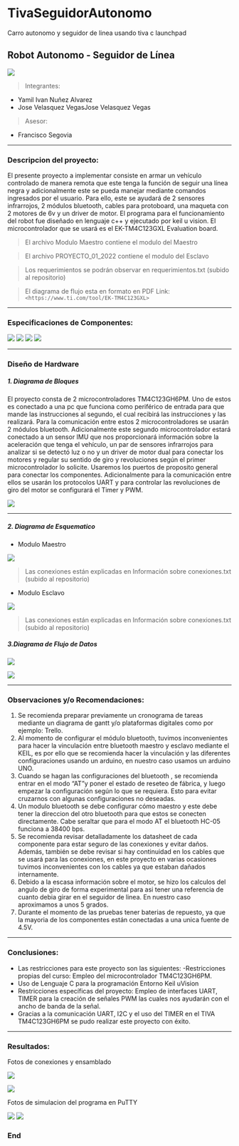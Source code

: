 # TivaSeguidorAutonomo
Carro autonomo y seguidor de linea usando tiva c launchpad
## Robot Autonomo -  Seguidor de Línea

![](https://i.postimg.cc/QCy0BV73/foto-seguidor-de-linea.png)

> Integrantes:
- Yamil Ivan Nuñez Alvarez
- Jose Velasquez VegasJose Velasquez Vegas

> Asesor:
- Francisco Segovia


------------

### Descripcion del proyecto:

El presente proyecto a implementar consiste en armar un vehículo controlado de manera remota que este tenga la función de seguir una línea negra y adicionalmente este se pueda manejar mediante comandos ingresados por el usuario. Para ello, este se ayudará de 2 sensores infrarrojos, 2 módulos bluetooth, cables para protoboard, una maqueta con 2 motores de 6v y un driver de motor.
El programa para el funcionamiento del robot fue diseñado en lenguaje c++ y ejecutado por keil u vision.
El microcontrolador que se usará es el EK-TM4C123GXL Evaluation board.

> El archivo Modulo Maestro contiene el modulo del Maestro

> El archivo PROYECTO_01_2022 contiene el modulo del Esclavo

> Los requerimientos se podrán observar en requerimientos.txt (subido al repositorio)

> El diagrama de flujo esta en formato en PDF 
Link:
`<https://www.ti.com/tool/EK-TM4C123GXL>` 

------------


### Especificaciones de Componentes: 

![](https://i.postimg.cc/mZXD6X5P/hc-05.png)
![](https://i.postimg.cc/VsbWWVgF/tcrt5000.png)
![](https://i.postimg.cc/PrS7BcG8/tb66.png)
![](https://i.postimg.cc/rpTqfmv9/motor-6v.png)

------------


### Diseño de Hardware

##### 1. Diagrama de Bloques

El proyecto consta de 2 microcontroladores TM4C123GH6PM. Uno de estos es conectado a una pc que funciona como periférico de entrada  para que mande las instrucciones al segundo, el cual recibirá las instrucciones y las realizará. Para la comunicación entre estos 2 microcontroladores se usarán 2 módulos bluetooth. Adicionalmente este segundo microcontrolador estará conectado a un sensor IMU que nos proporcionará información sobre la aceleración que tenga el vehículo, un par de sensores infrarrojos para analizar si se detectó luz o no  y un driver de motor dual para conectar los motores y regular su sentido de giro y revoluciones según el primer microcontrolador lo solicite.
Usaremos los puertos de proposito general para conectar los componentes. Adicionalmente para la comunicación entre ellos se usarán los protocolos UART y para controlar las revoluciones de giro del motor se configurará el Timer y PWM.

![](https://i.postimg.cc/RF7RBPFt/digrama-1.png)

------------


##### 2. Diagrama de Esquematico

- Modulo Maestro

![](https://i.postimg.cc/v8zm1Wxt/Diagrama-en-blanco-15.png)

> Las conexiones están explicadas en Información sobre conexiones.txt
(subido al repositorio)


- Modulo Esclavo

![](https://i.postimg.cc/nhKSZcPr/Diagrama-en-blanco-16.png)

> Las conexiones están explicadas en Información sobre conexiones.txt 
(subido al repositorio)

##### 3.Diagrama de Flujo de Datos

![](https://i.postimg.cc/W12pst1f/flujo-de-datos-1.png)

![](https://i.postimg.cc/yYS3DLc3/flujo-de-datos-2.png)


------------

### Observaciones y/o Recomendaciones:

1. Se recomienda preparar previamente un cronograma de tareas mediante un diagrama de gantt y/o plataformas digitales como por ejemplo: Trello.
2.  Al momento de configurar el  módulo bluetooth, tuvimos inconvenientes para hacer la vinculación entre bluetooth maestro y esclavo mediante el KEIL, es por ello que se recomienda hacer la vinculación y las diferentes configuraciones usando un arduino, en nuestro caso usamos un arduino UNO.
3. Cuando se hagan las configuraciones del bluetooth , se recomienda entrar en el modo “AT”y poner el estado de reseteo de fábrica, y luego empezar la configuración según lo que se requiera. Esto para evitar cruzarnos con algunas configuraciones no deseadas.
4. Un modulo bluetooth se debe configurar cómo maestro y este debe tener la direccion del otro bluetooth para que estos se conecten directamente. Cabe seraltar que para el modo AT el bluetooth HC-05 funciona a 38400 bps.
5. Se recomienda revisar detalladamente los datasheet de cada componente para estar seguro de las conexiones y evitar daños. Además, también se debe revisar si hay continuidad en los cables que se usará para las conexiones, en este proyecto en varias ocasiones tuvimos inconvenientes con los cables ya que estaban dañados internamente.
6. Debido a la escasa información sobre el motor, se hizo los calculos del angulo de giro de forma experimental para asi tener una referencia de cuanto debia girar en el seguidor de linea. En nuestro caso aproximamos a unos 5 grados.
7. Durante el momento de las pruebas tener baterias de repuesto, ya que la mayoria de los componentes están conectadas a una unica fuente de 4.5V.

------------


### Conclusiones:
- Las restricciones para este proyecto son las siguientes: -Restricciones propias del curso: Empleo del microcontrolador TM4C123GH6PM.
- Uso de Lenguaje C para la programación Entorno Keil uVision
- Restricciones específicas del proyecto: Empleo de interfaces UART, TIMER para la creación de señales PWM las cuales nos ayudarán con el ancho de banda de la señal.
- Gracias a la comunicación UART, I2C y el uso del TIMER en el TIVA TM4C123GH6PM se pudo realizar este proyecto con éxito.


------------


### Resultados:

Fotos de conexiones y ensamblado

![](https://i.postimg.cc/Z5950nNb/resultado1.png)

![](https://i.postimg.cc/pd4GxGHV/resultado2.png)

Fotos de simulacion del programa en PuTTY

![](https://i.postimg.cc/Z5gFyWDV/Whats-App-Image-2022-11-21-at-6-59-40-PM-1.jpg)
![](https://i.postimg.cc/jj766RpK/Whats-App-Image-2022-11-21-at-6-59-41-PM.jpg)

### End
